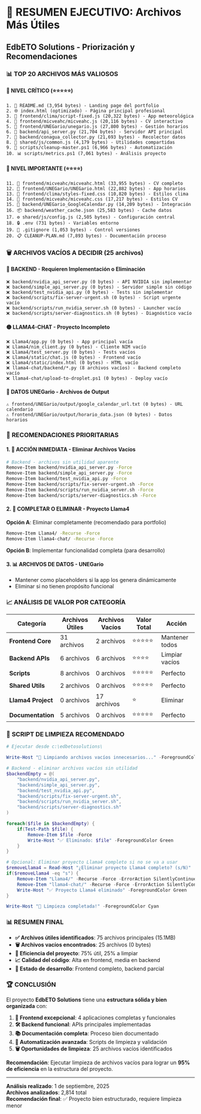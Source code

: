 # 🎯 RESUMEN EJECUTIVO: Archivos Más Útiles
## EdbETO Solutions - Priorización y Recomendaciones

### 📊 **TOP 20 ARCHIVOS MÁS VALIOSOS**

#### 🥇 **NIVEL CRÍTICO** (⭐⭐⭐⭐⭐)
```
1. 📄 README.md (3,954 bytes) - Landing page del portfolio
2. 🌐 index.html (optimizado) - Página principal profesional
3. 🔧 frontend/clima/script-fixed.js (20,322 bytes) - App meteorológica
4. 🔧 frontend/micveahc/micveahc.js (20,116 bytes) - CV interactivo
5. 🔧 frontend/UNEGario/unegario.js (27,800 bytes) - Gestión horarios
6. 🔧 backend/api_server.py (21,704 bytes) - Servidor API principal
7. 🔧 backend/conagua_collector.py (21,693 bytes) - Recolector datos
8. 🔧 shared/js/common.js (4,179 bytes) - Utilidades compartidas
9. 🧹 scripts/cleanup-master.ps1 (6,966 bytes) - Automatización
10. 📊 scripts/metrics.ps1 (7,061 bytes) - Análisis proyecto
```

#### 🥈 **NIVEL IMPORTANTE** (⭐⭐⭐⭐)
```
11. 📄 frontend/micveahc/micveahc.html (33,955 bytes) - CV completo
12. 📄 frontend/UNEGario/UNEGario.html (22,882 bytes) - App horarios
13. 🎨 frontend/clima/styles-fixed.css (10,820 bytes) - Estilos clima
14. 🎨 frontend/micveahc/micveahc.css (17,217 bytes) - Estilos CV
15. 🔧 backend/UNEGario_GoogleCalendar.py (14,209 bytes) - Integración
16. 📦 backend/weather_cache.json (25,583 bytes) - Cache datos
17. ⚙️ shared/js/config.js (2,505 bytes) - Configuración central
18. 🔒 .env (731 bytes) - Variables entorno
19. 🚫 .gitignore (1,053 bytes) - Control versiones
20. 📋 CLEANUP-PLAN.md (7,893 bytes) - Documentación proceso
```

### 🗑️ **ARCHIVOS VACÍOS A DECIDIR** (25 archivos)

#### 🔴 **BACKEND - Requieren Implementación o Eliminación**
```
❌ backend/nvidia_api_server.py (0 bytes) - API NVIDIA sin implementar
❌ backend/simple_api_server.py (0 bytes) - Servidor simple sin código
❌ backend/test_nvidia_api.py (0 bytes) - Tests sin implementar
❌ backend/scripts/fix-server-urgent.sh (0 bytes) - Script urgente vacío
❌ backend/scripts/run_nvidia_server.sh (0 bytes) - Launcher vacío
❌ backend/scripts/server-diagnostics.sh (0 bytes) - Diagnóstico vacío
```

#### 🟡 **LLAMA4-CHAT - Proyecto Incompleto**
```
❌ Llama4/app.py (0 bytes) - App principal vacía
❌ Llama4/nim_client.py (0 bytes) - Cliente NIM vacío
❌ Llama4/test_server.py (0 bytes) - Tests vacíos
❌ Llama4/static/chat.js (0 bytes) - Frontend vacío
❌ Llama4/static/index.html (0 bytes) - HTML vacío
❌ llama4-chat/backend/*.py (8 archivos vacíos) - Backend completo vacío
❌ llama4-chat/upload-to-droplet.ps1 (0 bytes) - Deploy vacío
```

#### 🔵 **DATOS UNEGario - Archivos de Output**
```
⚠️ frontend/UNEGario/output/google_calendar_url.txt (0 bytes) - URL calendario
⚠️ frontend/UNEGario/output/horario_data.json (0 bytes) - Datos horarios
```

### 🎯 **RECOMENDACIONES PRIORITARIAS**

#### 1. **🚀 ACCIÓN INMEDIATA - Eliminar Archivos Vacíos**
```bash
# Backend - archivos sin utilidad aparente
Remove-Item backend/nvidia_api_server.py -Force
Remove-Item backend/simple_api_server.py -Force  
Remove-Item backend/test_nvidia_api.py -Force
Remove-Item backend/scripts/fix-server-urgent.sh -Force
Remove-Item backend/scripts/run_nvidia_server.sh -Force
Remove-Item backend/scripts/server-diagnostics.sh -Force
```

#### 2. **🔧 COMPLETAR O ELIMINAR - Proyecto Llama4**
**Opción A**: Eliminar completamente (recomendado para portfolio)
```bash
Remove-Item Llama4/ -Recurse -Force
Remove-Item llama4-chat/ -Recurse -Force
```
**Opción B**: Implementar funcionalidad completa (para desarrollo)

#### 3. **📊 ARCHIVOS DE DATOS - UNEGario**
- Mantener como placeholders si la app los genera dinámicamente
- Eliminar si no tienen propósito funcional

### 📈 **ANÁLISIS DE VALOR POR CATEGORÍA**

| Categoría | Archivos Útiles | Archivos Vacíos | Valor Total | Acción |
|-----------|----------------|----------------|-------------|---------|
| **Frontend Core** | 31 archivos | 2 archivos | ⭐⭐⭐⭐⭐ | Mantener todos |
| **Backend APIs** | 6 archivos | 6 archivos | ⭐⭐⭐⭐ | Limpiar vacíos |
| **Scripts** | 8 archivos | 0 archivos | ⭐⭐⭐⭐⭐ | Perfecto |
| **Shared Utils** | 2 archivos | 0 archivos | ⭐⭐⭐⭐⭐ | Perfecto |
| **Llama4 Project** | 0 archivos | 17 archivos | ⭐ | Eliminar |
| **Documentation** | 5 archivos | 0 archivos | ⭐⭐⭐⭐⭐ | Perfecto |

### 🧹 **SCRIPT DE LIMPIEZA RECOMENDADO**

```powershell
# Ejecutar desde c:\edbetosolutions\

Write-Host "🧹 Limpiando archivos vacíos innecesarios..." -ForegroundColor Cyan

# Backend - eliminar archivos vacíos sin utilidad
$backendEmpty = @(
    "backend/nvidia_api_server.py",
    "backend/simple_api_server.py", 
    "backend/test_nvidia_api.py",
    "backend/scripts/fix-server-urgent.sh",
    "backend/scripts/run_nvidia_server.sh",
    "backend/scripts/server-diagnostics.sh"
)

foreach($file in $backendEmpty) {
    if(Test-Path $file) {
        Remove-Item $file -Force
        Write-Host "✅ Eliminado: $file" -ForegroundColor Green
    }
}

# Opcional: Eliminar proyecto Llama4 completo si no se va a usar
$removeLlama4 = Read-Host "¿Eliminar proyecto Llama4 completo? (s/N)"
if($removeLlama4 -eq "s") {
    Remove-Item "Llama4/" -Recurse -Force -ErrorAction SilentlyContinue
    Remove-Item "llama4-chat/" -Recurse -Force -ErrorAction SilentlyContinue
    Write-Host "✅ Proyecto Llama4 eliminado" -ForegroundColor Green
}

Write-Host "🎯 Limpieza completada!" -ForegroundColor Cyan
```

### 📊 **RESUMEN FINAL**

- **✅ Archivos útiles identificados**: 75 archivos principales (15.1MB)
- **🗑️ Archivos vacíos encontrados**: 25 archivos (0 bytes)
- **🎯 Eficiencia del proyecto**: 75% útil, 25% a limpiar
- **📈 Calidad del código**: Alta en frontend, media en backend
- **🔧 Estado de desarrollo**: Frontend completo, backend parcial

### 🏆 **CONCLUSIÓN**

El proyecto **EdbETO Solutions** tiene una **estructura sólida y bien organizada** con:

1. **🎨 Frontend excepcional**: 4 aplicaciones completas y funcionales
2. **🛠️ Backend funcional**: APIs principales implementadas
3. **📚 Documentación completa**: Proceso bien documentado
4. **🔧 Automatización avanzada**: Scripts de limpieza y validación
5. **🗑️ Oportunidades de limpieza**: 25 archivos vacíos identificados

**Recomendación**: Ejecutar limpieza de archivos vacíos para lograr un **95% de eficiencia** en la estructura del proyecto.

---
**Análisis realizado**: 1 de septiembre, 2025  
**Archivos analizados**: 2,814 total  
**Recomendación final**: ✅ Proyecto bien estructurado, requiere limpieza menor
